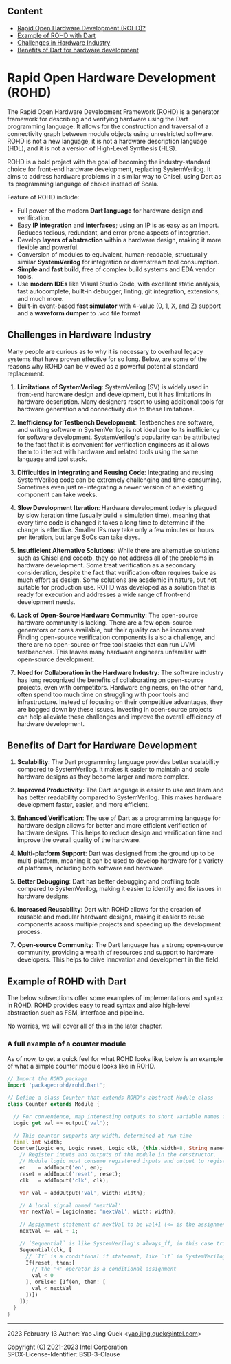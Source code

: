 ## Content

* [Rapid Open Hardware Development (ROHD)?](./00-Introduction_to_ROHD.md#rapid-open-hardware-development-rohd)
* [Example of ROHD with Dart](./00-Introduction_to_ROHD.md#example-of-rohd-with-dart)
* [Challenges in Hardware Industry](./00-Introduction_to_ROHD.md#challenges-in-hardware-industry)
* [Benefits of Dart for hardware development](./00-Introduction_to_ROHD.md#benefits-of-Dart-for-hardware-development)

# Rapid Open Hardware Development (ROHD)

The Rapid Open Hardware Development Framework (ROHD) is a generator framework for describing and verifying hardware using the Dart programming language. It allows for the construction and traversal of a connectivity graph between module objects using unrestricted software. ROHD is not a new language, it is not a hardware description language (HDL), and it is not a version of High-Level Synthesis (HLS). 

ROHD is a bold project with the goal of becoming the industry-standard choice for front-end hardware development, replacing SystemVerilog. It aims to address hardware problems in a similar way to Chisel, using Dart as its programming language of choice instead of Scala.

Feature of ROHD include:

- Full power of the modern **Dart language** for hardware design and verification.
- Easy **IP integration** and **interfaces**; using an IP is as easy as an import. Reduces tedious, redundant, and error prone aspects of integration.
- Develop **layers of abstraction** within a hardware design, making it more flexible and powerful.
- Conversion of modules to equivalent, human-readable, structurally similar **SystemVerilog** for integration or downstream tool consumption.
- **Simple and fast build**, free of complex build systems and EDA vendor tools.
- Use **modern IDEs** like Visual Studio Code, with excellent static analysis, fast autocomplete, built-in debugger, linting, git integration, extensions, and much more.
- Built-in event-based **fast simulator** with 4-value (0, 1, X, and Z) support and a **waveform dumper** to .vcd file format

## Challenges in Hardware Industry

Many people are curious as to why it is necessary to overhaul legacy systems that have proven effective for so long. Below, are some of the reasons why ROHD can be viewed as a powerful potential standard replacement.

1. **Limitations of SystemVerilog**: SystemVerilog (SV) is widely used in front-end hardware design and development, but it has limitations in hardware description. Many designers resort to using additional tools for hardware generation and connectivity due to these limitations.

2. **Inefficiency for Testbench Development**: Testbenches are software, and writing software in SystemVerilog is not ideal due to its inefficiency for software development. SystemVerilog's popularity can be attributed to the fact that it is convenient for verification engineers as it allows them to interact with hardware and related tools using the same language and tool stack.

3. **Difficulties in Integrating and Reusing Code**: Integrating and reusing SystemVerilog code can be extremely challenging and time-consuming.  Sometimes even just re-integrating a newer version of an existing component can take weeks.

4. **Slow Development Iteration**: Hardware development today is plagued by slow iteration time (usually build + simulation time), meaning that every time code is changed it takes a long time to determine if the change is effective. Smaller IPs may take only a few minutes or hours per iteration, but large SoCs can take days.

5. **Insufficient Alternative Solutions**: While there are alternative solutions such as Chisel and cocotb, they do not address all of the problems in hardware development. Some treat verification as a secondary consideration, despite the fact that verification often requires twice as much effort as design. Some solutions are academic in nature, but not suitable for production use. ROHD was developed as a solution that is ready for execution and addresses a wide range of front-end development needs.

6. **Lack of Open-Source Hardware Community**: The open-source hardware community is lacking. There are a few open-source generators or cores available, but their quality can be inconsistent. Finding open-source verification components is also a challenge, and there are no open-source or free tool stacks that can run UVM testbenches. This leaves many hardware engineers unfamiliar with open-source development.

7. **Need for Collaboration in the Hardware Industry**: The software industry has long recognized the benefits of collaborating on open-source projects, even with competitors. Hardware engineers, on the other hand, often spend too much time on struggling with poor tools and infrastructure. Instead of focusing on their competitive advantages, they are bogged down by these issues. Investing in open-source projects can help alleviate these challenges and improve the overall efficiency of hardware development.

## Benefits of Dart for Hardware Development

1. **Scalability**: The Dart programming language provides better scalability compared to SystemVerilog. It makes it easier to maintain and scale hardware designs as they become larger and more complex.

2. **Improved Productivity**: The Dart language is easier to use and learn and has better readability compared to SystemVerilog. This makes hardware development faster, easier, and more efficient.

3. **Enhanced Verification**: The use of Dart as a programming language for hardware design allows for better and more efficient verification of hardware designs. This helps to reduce design and verification time and improve the overall quality of the hardware.

4. **Multi-platform Support**: Dart was designed from the ground up to be multi-platform, meaning it can be used to develop hardware for a variety of platforms, including both software and hardware.

5. **Better Debugging**: Dart has better debugging and profiling tools compared to SystemVerilog, making it easier to identify and fix issues in hardware designs.

6. **Increased Reusability**: Dart with ROHD allows for the creation of reusable and modular hardware designs, making it easier to reuse components across multiple projects and speeding up the development process.

7. **Open-source Community**: The Dart language has a strong open-source community, providing a wealth of resources and support to hardware developers. This helps to drive innovation and development in the field.

## Example of ROHD with Dart

The below subsections offer some examples of implementations and syntax in ROHD. ROHD provides easy to read syntax and also high-level abstraction such as FSM, interface and pipeline.

No worries, we will cover all of this in the later chapter.

### A full example of a counter module

As of now, to get a quick feel for what ROHD looks like, below is an example of what a simple counter module looks like in ROHD.

```Dart
// Import the ROHD package
import 'package:rohd/rohd.Dart';

// Define a class Counter that extends ROHD's abstract Module class
class Counter extends Module {

  // For convenience, map interesting outputs to short variable names for consumers of this module
  Logic get val => output('val');

  // This counter supports any width, determined at run-time
  final int width;
  Counter(Logic en, Logic reset, Logic clk, {this.width=8, String name='counter'}) : super(name: name) {
    // Register inputs and outputs of the module in the constructor.
    // Module logic must consume registered inputs and output to registered outputs.
    en    = addInput('en', en);
    reset = addInput('reset', reset);
    clk   = addInput('clk', clk);

    var val = addOutput('val', width: width);

    // A local signal named 'nextVal'
    var nextVal = Logic(name: 'nextVal', width: width);
    
    // Assignment statement of nextVal to be val+1 (<= is the assignment operator)
    nextVal <= val + 1;

    // `Sequential` is like SystemVerilog's always_ff, in this case trigger on the positive edge of clk
    Sequential(clk, [
      // `If` is a conditional if statement, like `if` in SystemVerilog always blocks
      If(reset, then:[
        // the '<' operator is a conditional assignment
        val < 0
      ], orElse: [If(en, then: [
        val < nextVal
      ])])
    ]);
  }
}
```


----------------
2023 February 13
Author: Yao Jing Quek <<yao.jing.quek@intel.com>>

 
Copyright (C) 2021-2023 Intel Corporation  
SPDX-License-Identifier: BSD-3-Clause
